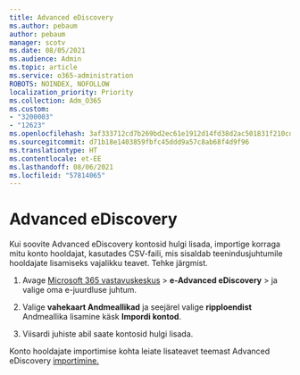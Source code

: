 ```yaml
---
title: Advanced eDiscovery
ms.author: pebaum
author: pebaum
manager: scotv
ms.date: 08/05/2021
ms.audience: Admin
ms.topic: article
ms.service: o365-administration
ROBOTS: NOINDEX, NOFOLLOW
localization_priority: Priority
ms.collection: Adm_O365
ms.custom:
- "3200003"
- "12623"
ms.openlocfilehash: 3af333712cd7b269bd2ec61e1912d14fd38d2ac501831f210cd0ef68f987f560
ms.sourcegitcommit: d71b18e1403859fbfc45ddd9a57c8ab68f4d9f96
ms.translationtype: HT
ms.contentlocale: et-EE
ms.lasthandoff: 08/06/2021
ms.locfileid: "57814065"
---
```

# <a name="bulk-add-custodians-in-advanced-ediscovery"></a>Advanced eDiscovery

 Kui soovite Advanced eDiscovery kontosid hulgi lisada, importige korraga mitu konto hooldajat, kasutades CSV-faili, mis sisaldab teenindusjuhtumile hooldajate lisamiseks vajalikku teavet. Tehke järgmist.

1. Avage [Microsoft 365 vastavuskeskus](https://compliance.microsoft.com/)  >  **e-Advanced eDiscovery**  >  ja valige oma e-juurdluse juhtum.

1. Valige **vahekaart Andmeallikad** ja seejärel valige **ripploendist** Andmeallika lisamine käsk **Impordi kontod**.

1. Viisardi juhiste abil saate kontosid hulgi lisada.

Konto hooldajate importimise kohta leiate lisateavet teemast Advanced eDiscovery [importimine.](/microsoft-365/compliance/bulk-add-custodians)

